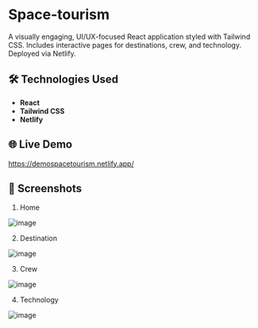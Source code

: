 # Space-tourism

A visually engaging, UI/UX-focused React application styled with Tailwind CSS. Includes interactive pages for destinations, crew, and technology. Deployed via Netlify.

## 🛠️ Technologies Used  

- **React**
- **Tailwind CSS**
- **Netlify**

## 🌐 Live Demo 
https://demospacetourism.netlify.app/

## 📸 Screenshots

1. Home
   
![image](https://github.com/user-attachments/assets/99409346-be9d-471e-9467-e52dcfe13af2)

2. Destination

![image](https://github.com/user-attachments/assets/ea4d835a-5f9e-4156-944f-c3f8a92daa0a)

3. Crew

![image](https://github.com/user-attachments/assets/5085c9d2-52f7-4e20-a269-1b306a9acd9a)

4. Technology

![image](https://github.com/user-attachments/assets/661b2401-9434-4453-9115-a212c38f8c42)


